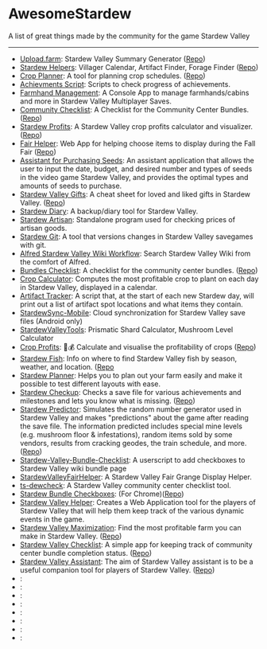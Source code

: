 # AwesomeStardew
A list of great things made by the community for the game Stardew Valley

---
- [Upload.farm](https://upload.farm/): Stardew Valley Summary Generator ([Repo](https://github.com/Sketchy502/SDV-Summary))
- [Stardew Helpers](https://stardew.djomp.co.uk/): Villager Calendar, Artifact Finder, Forage Finder ([Repo](https://github.com/rickselby/stardew-helpers))
- [Crop Planner](http://exnil.github.io/crop_planner/): A tool for planning crop schedules. ([Repo](https://github.com/exnil/crop_planner))
- [Achievments Script](https://github.com/skatje-myers/stardewscripts): Scripts to check progress of achievements.
- [Farmhand Management](https://github.com/tfitz237/stardew-mp-save-editor): A Console App to manage farmhands/cabins and more in Stardew Valley Multiplayer Saves.
- [Community Checklist](https://www.stardewcommunitychecklist.com/): A Checklist for the Community Center Bundles. ([Repo](https://github.com/kihashi/stardew_community_checklist))
- [Stardew Profits](https://thorinair.github.io/Stardew-Profits/): A Stardew Valley crop profits calculator and visualizer. ([Repo](https://github.com/Thorinair/Stardew-Profits))
- [Fair Helper](https://mouseypounds.github.io/stardew-fair-helper/): Web App for helping choose items to display during the Fall Fair ([Repo](https://github.com/MouseyPounds/stardew-fair-helper))
- [Assistant for Purchasing Seeds](https://github.com/AMTerp/stardew-valley-assistant): An assistant application that allows the user to input the date, budget, and desired number and types of seeds in the video game Stardew Valley, and provides the optimal types and amounts of seeds to purchase.
- [Stardew Valley Gifts](http://rudeysh.github.io/StardewValleyGifts): A cheat sheet for loved and liked gifts in Stardew Valley. ([Repo](https://github.com/RudeySH/StardewValleyGifts))
- [Stardew Diary](https://github.com/xrstf/stardew-diary): A backup/diary tool for Stardew Valley.
- [Stardew Artisan](https://github.com/LivJes/Stardew-Artisan): Standalone program used for checking prices of artisan goods.
- [Stardew Git](https://gitlab.com/metaa/stardew-git): A tool that versions changes in Stardew Valley savegames with git.
- [Alfred Stardew Valley Wiki Workflow](https://github.com/wesbaker/alfred-stardewvalleywiki): Search Stardew Valley Wiki from the comfort of Alfred.
- [Bundles Checklist](https://stardewvalleybundleschecklist.idv2.com/): A checklist for the community center bundles. ([Repo](https://github.com/charlee/stardewvalleybundleschecklist))
- [Crop Calculator](https://github.com/mschult2/StardewCropCalculator): Computes the most profitable crop to plant on each day in Stardew Valley, displayed in a calendar.
- [Artifact Tracker](https://github.com/busisd/StardewArtifactTracker): A script that, at the start of each new Stardew day, will print out a list of artifact spot locations and what items they contain.
- [StardewSync-Mobile](https://github.com/r-best/StardewSync-Mobile): Cloud synchronization for Stardew Valley save files (Android only)
- [StardewValleyTools](https://github.com/mirhagk/StardewValleyTools): Prismatic Shard Calculator, Mushroom Level Calculator
- [Crop Profits](https://polarstoat.github.io/stardew-crop-profits/): 🌿💰 Calculate and visualise the profitability of crops ([Repo](https://github.com/polarstoat/stardew-crop-profits))
- [Stardew Fish](https://righteous-cause.glitch.me/): Info on where to find Stardew Valley fish by season, weather, and location. ([Repo]((https://github.com/clottman/stardewValleyFish))
- [Stardew Planner](https://stardew.info): Helps you to plan out your farm easily and make it possible to test different layouts with ease.
- [Stardew Checkup](https://mouseypounds.github.io/stardew-checkup/): Checks a save file for various achievements and milestones and lets you know what is missing. ([Repo](https://github.com/MouseyPounds/stardew-checkup))
- [Stardew Predictor](https://mouseypounds.github.io/stardew-predictor/): Simulates the random number generator used in Stardew Valley and makes "predictions" about the game after reading the save file. The information predicted includes special mine levels (e.g. mushroom floor & infestations), random items sold by some vendors, results from cracking geodes, the train schedule, and more. ([Repo](https://github.com/MouseyPounds/stardew-predictor))
- [Stardew-Valley-Bundle-Checklist](https://github.com/elias123tre/Stardew-Valley-Bundle-Checklist): A userscript to add checkboxes to Stardew Valley wiki bundle page
- [StardewValleyFairHelper](https://github.com/stefanlawr/stardew-valley-fair-helper): A Stardew Valley Fair Grange Display Helper.
- [ts-dewcheck](https://github.com/BolZer/ts-dewcheck): A Stardew Valley community center checklist tool.
- [Stardew Bundle Checkboxes](https://chrome.google.com/webstore/detail/stardew-bundle-checkboxes/hpghlbmbdhafikclpcdbeaipnnnhiefg): (For Chrome)([Repo](https://github.com/FrankSalmick/Stardew-Bundle-Checkboxes))
- [Stardew Valley Helper](https://github.com/Pan-Bubr/stardew-valley-helper): Creates a Web Application tool for the players of Stardew Valley that will help them keep track of the various dynamic events in the game.
- [Stardew Valley Maximization](https://faraixyz.github.io/stardew-valley-maximization/): Find the most profitable farm you can make in Stardew Valley. ([Repo](https://github.com/faraixyz/stardew-valley-maximization))
- [Stardew Valley Checklist](https://wtoldt.github.io/stardew-valley-checklist/): A simple app for keeping track of community center bundle completion status. ([Repo](https://github.com/wtoldt/stardew-valley-checklist))
- [Stardew Valley Assistant](https://neptunianeclipse.github.io/stardew-valley-assistant/): The aim of Stardew Valley assistant is to be a useful companion tool for players of Stardew Valley. ([Repo](https://github.com/NeptunianEclipse/stardew-valley-assistant))
- [](): 
- [](): 
- [](): 
- []():
- []():
- [](): 
- [](): 
- [](): 
